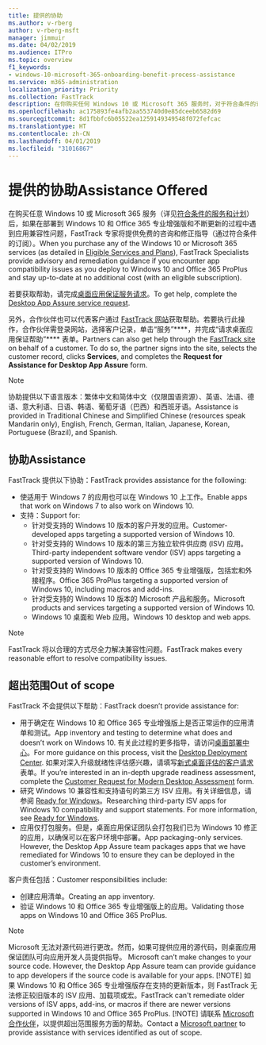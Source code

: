 ```yaml
---
title: 提供的协助
ms.author: v-rberg
author: v-rberg-msft
manager: jimmuir
ms.date: 04/02/2019
ms.audience: ITPro
ms.topic: overview
f1_keywords:
- windows-10-microsoft-365-onboarding-benefit-process-assistance
ms.service: m365-administration
localization_priority: Priority
ms.collection: FastTrack
description: 在你购买任何 Windows 10 或 Microsoft 365 服务时，对于符合条件的订阅，FastTrack 专家将免费提供咨询和修正指南来支持客户部署到 Windows 10 和 Office 365 专业增强版并保持最新状态。
ms.openlocfilehash: ac175893fe4afb2aa553740d0e85dceeb6582d69
ms.sourcegitcommit: 8d1fbbfc6b05522ea1259149349548f072fefcac
ms.translationtype: HT
ms.contentlocale: zh-CN
ms.lasthandoff: 04/01/2019
ms.locfileid: "31016867"
---
```

# <a name="assistance-offered"></a><span data-ttu-id="9faa7-103">提供的协助</span><span class="sxs-lookup"><span data-stu-id="9faa7-103">Assistance Offered</span></span>  

<span data-ttu-id="9faa7-104">在购买任意 Windows 10 或 Microsoft 365 服务（详见[符合条件的服务和计划](M365-eligible-services-and-plans.md)）后，如果在部署到 Windows 10 和 Office 365 专业增强版和不断更新的过程中遇到应用兼容性问题，FastTrack 专家将提供免费的咨询和修正指导（通过符合条件的订阅）。</span><span class="sxs-lookup"><span data-stu-id="9faa7-104">When you purchase any of the Windows 10 or Microsoft 365 services (as detailed in [Eligible Services and Plans](M365-eligible-services-and-plans.md)), FastTrack Specialists provide advisory and remediation guidance if you encounter app compatibility issues as you deploy to Windows 10 and Office 365 ProPlus and stay up-to-date at no additional cost (with an eligible subscription).</span></span>

<span data-ttu-id="9faa7-105">若要获取帮助，请完成[桌面应用保证服务请求](https://go.microsoft.com/fwlink/?linkid=2022721)。</span><span class="sxs-lookup"><span data-stu-id="9faa7-105">To get help, complete the [Desktop App Assure service request](https://go.microsoft.com/fwlink/?linkid=2022721).</span></span>

<span data-ttu-id="9faa7-p101">另外，合作伙伴也可以代表客户通过 [FastTrack 网站](https://go.microsoft.com/fwlink/?linkid=780698)获取帮助。若要执行此操作，合作伙伴需登录网站，选择客户记录，单击“服务”\*\*\*\*，并完成“请求桌面应用保证帮助”\*\*\*\* 表单。</span><span class="sxs-lookup"><span data-stu-id="9faa7-p101">Partners can also get help through the [FastTrack site](https://go.microsoft.com/fwlink/?linkid=780698) on behalf of a customer. To do so, the partner signs into the site, selects the customer record, clicks **Services**, and completes the **Request for Assistance for Desktop App Assure** form.</span></span>

> [!NOTE]
> <span data-ttu-id="9faa7-108">协助提供以下语言版本：繁体中文和简体中文（仅限国语资源）、英语、法语、德语、意大利语、日语、韩语、葡萄牙语（巴西）和西班牙语。</span><span class="sxs-lookup"><span data-stu-id="9faa7-108">Assistance is provided in Traditional Chinese and Simplified Chinese (resources speak Mandarin only), English, French, German, Italian, Japanese, Korean, Portuguese (Brazil), and Spanish.</span></span> 

## <a name="assistance"></a><span data-ttu-id="9faa7-109">协助</span><span class="sxs-lookup"><span data-stu-id="9faa7-109">Assistance</span></span>

<span data-ttu-id="9faa7-110">FastTrack 提供以下协助：</span><span class="sxs-lookup"><span data-stu-id="9faa7-110">FastTrack provides assistance for the following:</span></span>
- <span data-ttu-id="9faa7-111">使适用于 Windows 7 的应用也可以在 Windows 10 上工作。</span><span class="sxs-lookup"><span data-stu-id="9faa7-111">Enable apps that work on Windows 7 to also work on Windows 10.</span></span>
- <span data-ttu-id="9faa7-112">支持：</span><span class="sxs-lookup"><span data-stu-id="9faa7-112">Support for:</span></span>
    - <span data-ttu-id="9faa7-113">针对受支持的 Windows 10 版本的客户开发的应用。</span><span class="sxs-lookup"><span data-stu-id="9faa7-113">Customer-developed apps targeting a supported version of Windows 10.</span></span>
    - <span data-ttu-id="9faa7-114">针对受支持的 Windows 10 版本的第三方独立软件供应商 (ISV) 应用。</span><span class="sxs-lookup"><span data-stu-id="9faa7-114">Third-party independent software vendor (ISV) apps targeting a supported version of Windows 10.</span></span>
    - <span data-ttu-id="9faa7-115">针对受支持的 Windows 10 版本的 Office 365 专业增强版，包括宏和外接程序。</span><span class="sxs-lookup"><span data-stu-id="9faa7-115">Office 365 ProPlus targeting a supported version of Windows 10, including macros and add-ins.</span></span>
    - <span data-ttu-id="9faa7-116">针对受支持的 Windows 10 版本的 Microsoft 产品和服务。</span><span class="sxs-lookup"><span data-stu-id="9faa7-116">Microsoft products and services targeting a supported version of Windows 10.</span></span>
    - <span data-ttu-id="9faa7-117">Windows 10 桌面和 Web 应用。</span><span class="sxs-lookup"><span data-stu-id="9faa7-117">Windows 10 desktop and web apps.</span></span>
> [!NOTE]
> <span data-ttu-id="9faa7-118">FastTrack 将以合理的方式尽全力解决兼容性问题。</span><span class="sxs-lookup"><span data-stu-id="9faa7-118">FastTrack makes every reasonable effort to resolve compatibility issues.</span></span> 

## <a name="out-of-scope"></a><span data-ttu-id="9faa7-119">超出范围</span><span class="sxs-lookup"><span data-stu-id="9faa7-119">Out of scope</span></span>

<span data-ttu-id="9faa7-120">FastTrack 不会提供以下帮助：</span><span class="sxs-lookup"><span data-stu-id="9faa7-120">FastTrack doesn’t provide assistance for:</span></span>
- <span data-ttu-id="9faa7-121">用于确定在 Windows 10 和 Office 365 专业增强版上是否正常运作的应用清单和测试。</span><span class="sxs-lookup"><span data-stu-id="9faa7-121">App inventory and testing to determine what does and doesn’t work on Windows 10.</span></span> <span data-ttu-id="9faa7-122">有关此过程的更多指导，请访问[桌面部署中心](https://go.microsoft.com/fwlink/?linkid=2080140)。</span><span class="sxs-lookup"><span data-stu-id="9faa7-122">For more guidance on this process, visit the [Desktop Deployment Center](https://go.microsoft.com/fwlink/?linkid=2080140).</span></span> <span data-ttu-id="9faa7-123">如果对深入升级就绪性评估感兴趣，请填写[新式桌面评估的客户请求](https://go.microsoft.com/fwlink/?linkid=2053818)表单。</span><span class="sxs-lookup"><span data-stu-id="9faa7-123">If you’re interested in an in-depth upgrade readiness assessment, complete the [Customer Request for Modern Desktop Assessment](https://go.microsoft.com/fwlink/?linkid=2053818) form.</span></span>
- <span data-ttu-id="9faa7-p103">研究 Windows 10 兼容性和支持语句的第三方 ISV 应用。有关详细信息，请参阅 [Ready for Windows](https://go.microsoft.com/fwlink/?linkid=2054580)。</span><span class="sxs-lookup"><span data-stu-id="9faa7-p103">Researching third-party ISV apps for Windows 10 compatibility and support statements. For more information, see [Ready for Windows](https://go.microsoft.com/fwlink/?linkid=2054580).</span></span>
- <span data-ttu-id="9faa7-p104">应用仅打包服务。但是，桌面应用保证团队会打包我们已为 Windows 10 修正的应用，以确保可以在客户环境中部署。</span><span class="sxs-lookup"><span data-stu-id="9faa7-p104">App packaging-only services. However, the Desktop App Assure team packages apps that we have remediated for Windows 10 to ensure they can be deployed in the customer’s environment.</span></span>

<span data-ttu-id="9faa7-128">客户责任包括：</span><span class="sxs-lookup"><span data-stu-id="9faa7-128">Customer responsibilities include:</span></span>
- <span data-ttu-id="9faa7-129">创建应用清单。</span><span class="sxs-lookup"><span data-stu-id="9faa7-129">Creating an app inventory.</span></span>
- <span data-ttu-id="9faa7-130">验证 Windows 10 和 Office 365 专业增强版上的应用。</span><span class="sxs-lookup"><span data-stu-id="9faa7-130">Validating those apps on Windows 10 and Office 365 ProPlus.</span></span>
> [!NOTE]
> <span data-ttu-id="9faa7-p105">Microsoft 无法对源代码进行更改。然而，如果可提供应用的源代码，则桌面应用保证团队可向应用开发人员提供指导。 </span><span class="sxs-lookup"><span data-stu-id="9faa7-p105">Microsoft can’t make changes to your source code. However, the Desktop App Assure team can provide guidance to app developers if the source code is available for your apps. </span></span>[!NOTE]
> <span data-ttu-id="9faa7-p106">如果 Windows 10 和 Office 365 专业增强版存在支持的更新版本，则 FastTrack 无法修正较旧版本的 ISV 应用、加载项或宏。</span><span class="sxs-lookup"><span data-stu-id="9faa7-p106">FastTrack can't remediate older versions of ISV apps, add-ins, or macros if there are newer versions supported in Windows 10 and Office 365 ProPlus. </span></span>[!NOTE]
> <span data-ttu-id="9faa7-134">请联系 [Microsoft 合作伙伴](https://go.microsoft.com/fwlink/?linkid=2080150)，以提供超出范围服务方面的帮助。</span><span class="sxs-lookup"><span data-stu-id="9faa7-134">Contact a [Microsoft partner](https://go.microsoft.com/fwlink/?linkid=2080150) to provide assistance with services identified as out of scope.</span></span>
